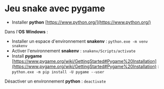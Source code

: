 # Jeu snake avec pygame

- Installer **python** [https://www.python.org/](https://www.python.org/)

Dans l'**OS** **Windows** :

- Installer un espace d'environnement **snakenv** : `python.exe -m venv snakenv`
- Activer l'environnement **snakenv** : `snakenv/Scripts/activate`
- Install **pygame** [https://www.pygame.org/wiki/GettingStarted#Pygame%20Installation](https://www.pygame.org/wiki/GettingStarted#Pygame%20Installation) : `python.exe -m pip install -U pygame --user`

Désactiver un environnement **python** : `deactivate`

